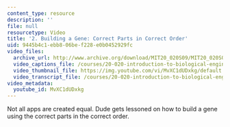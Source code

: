 ```yaml
---
content_type: resource
description: ''
file: null
resourcetype: Video
title: '2. Building a Gene: Correct Parts in Correct Order'
uid: 9445b4c1-ebb8-06be-f228-e0b0452929fc
video_files:
  archive_url: http://www.archive.org/download/MIT20_020S09/MIT20_020S09_abg.mp4
  video_captions_file: /courses/20-020-introduction-to-biological-engineering-design-spring-2009/021ccddd6f055c6bb8e2d3d90a82de7c_MvXC1dUDxkg.vtt
  video_thumbnail_file: https://img.youtube.com/vi/MvXC1dUDxkg/default.jpg
  video_transcript_file: /courses/20-020-introduction-to-biological-engineering-design-spring-2009/acb06d4ae051452927a2c644ec558361_MvXC1dUDxkg.pdf
video_metadata:
  youtube_id: MvXC1dUDxkg
---
```


Not all apps are created equal. Dude gets lessoned on how to build a gene using the correct parts in the correct order.